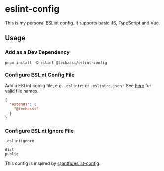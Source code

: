 # eslint-config

This is my personal ESLint config. It supports basic JS, TypeScript and Vue.

## Usage

### Add as a Dev Dependency

```shell
pnpm install -D eslint @techassi/eslint-config
```

### Configure ESLint Config File

Add a ESLint config file, e.g. `.eslintrc` or `.eslintrc.json` - See 
[here](https://eslint.org/docs/user-guide/configuring/configuration-files#configuration-file-formats) for valid file
names.

```json
{
  "extends": {
    "@techassi"
  }
}
```

### Configure ESLint Ignore File

`.eslintignore`

```
dist
public
```

This config is inspired by [@antfu/eslint-config](https://github.com/antfu/eslint-config).